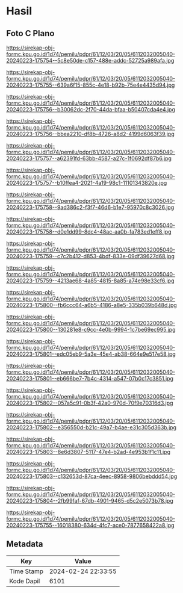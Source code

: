 # Hasil

## Foto C Plano

https://sirekap-obj-formc.kpu.go.id/1d74/pemilu/pdpr/61/12/03/20/05/6112032005040-20240223-175754--5c8e50de-c157-488e-addc-52725a989afa.jpg

https://sirekap-obj-formc.kpu.go.id/1d74/pemilu/pdpr/61/12/03/20/05/6112032005040-20240223-175755--639a6f15-855c-4e18-b92b-75e4e4435d94.jpg

https://sirekap-obj-formc.kpu.go.id/1d74/pemilu/pdpr/61/12/03/20/05/6112032005040-20240223-175756--b30062dc-2f70-44da-bfaa-b50407cda4e4.jpg

https://sirekap-obj-formc.kpu.go.id/1d74/pemilu/pdpr/61/12/03/20/05/6112032005040-20240223-175756--bbea2210-df8b-4726-a8d2-4199d6063f39.jpg

https://sirekap-obj-formc.kpu.go.id/1d74/pemilu/pdpr/61/12/03/20/05/6112032005040-20240223-175757--a62391fd-63bb-4587-a27c-1f0692df87b6.jpg

https://sirekap-obj-formc.kpu.go.id/1d74/pemilu/pdpr/61/12/03/20/05/6112032005040-20240223-175757--b10ffea4-2021-4a19-98c1-11101343820e.jpg

https://sirekap-obj-formc.kpu.go.id/1d74/pemilu/pdpr/61/12/03/20/05/6112032005040-20240223-175758--9ad386c2-f3f7-46d6-b1e7-95970c8c3026.jpg

https://sirekap-obj-formc.kpu.go.id/1d74/pemilu/pdpr/61/12/03/20/05/6112032005040-20240223-175758--d0e1dd99-8dc4-48ac-aa0b-fa783ed1eff8.jpg

https://sirekap-obj-formc.kpu.go.id/1d74/pemilu/pdpr/61/12/03/20/05/6112032005040-20240223-175759--c7c2b412-d853-4bdf-833e-09df39627d68.jpg

https://sirekap-obj-formc.kpu.go.id/1d74/pemilu/pdpr/61/12/03/20/05/6112032005040-20240223-175759--4213ae68-4a85-4815-8a85-a74e98e33cf6.jpg

https://sirekap-obj-formc.kpu.go.id/1d74/pemilu/pdpr/61/12/03/20/05/6112032005040-20240223-175800--fb6ccc64-a6b5-4186-a8e5-335b039b648d.jpg

https://sirekap-obj-formc.kpu.go.id/1d74/pemilu/pdpr/61/12/03/20/05/6112032005040-20240223-175800--130281e8-c9cc-4e0b-9994-1c7be69ec995.jpg

https://sirekap-obj-formc.kpu.go.id/1d74/pemilu/pdpr/61/12/03/20/05/6112032005040-20240223-175801--edc05eb9-5a3e-45e4-ab38-664e9e517e58.jpg

https://sirekap-obj-formc.kpu.go.id/1d74/pemilu/pdpr/61/12/03/20/05/6112032005040-20240223-175801--eb666be7-7b4c-4314-a547-07b0c17c3851.jpg

https://sirekap-obj-formc.kpu.go.id/1d74/pemilu/pdpr/61/12/03/20/05/6112032005040-20240223-175802--057a5c91-0b3f-42a0-970d-70f9e70316d3.jpg

https://sirekap-obj-formc.kpu.go.id/1d74/pemilu/pdpr/61/12/03/20/05/6112032005040-20240223-175802--e356550d-b21c-49a7-b4ae-e31c305d363b.jpg

https://sirekap-obj-formc.kpu.go.id/1d74/pemilu/pdpr/61/12/03/20/05/6112032005040-20240223-175803--8e6d3807-5117-47e4-b2ad-4e953b1f1c11.jpg

https://sirekap-obj-formc.kpu.go.id/1d74/pemilu/pdpr/61/12/03/20/05/6112032005040-20240223-175803--c132653d-87ca-4eec-8958-9806bebddd54.jpg

https://sirekap-obj-formc.kpu.go.id/1d74/pemilu/pdpr/61/12/03/20/05/6112032005040-20240223-175804--2fb99faf-67db-4901-9465-d5c2e5073b78.jpg

https://sirekap-obj-formc.kpu.go.id/1d74/pemilu/pdpr/61/12/03/20/05/6112032005040-20240223-175755--16018380-634d-4fc7-ace0-7877658422a8.jpg


## Metadata

| Key        | Value               |
| ---------- | ------------------- |
| Time Stamp | 2024-02-24 22:33:55 |
| Kode Dapil | 6101                |



